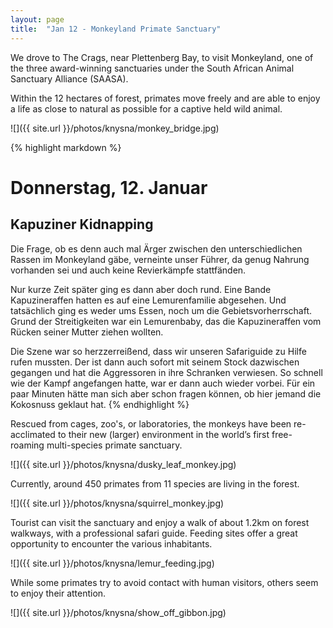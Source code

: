 ```yaml
---
layout: page
title:  "Jan 12 - Monkeyland Primate Sanctuary"
---
```


We drove to The Crags, near Plettenberg Bay, to visit Monkeyland, one of the three award-winning sanctuaries under the South African Animal Sanctuary Alliance (SAASA).

Within the 12 hectares of forest, primates move freely and are able to enjoy a life as close to natural as possible for a captive held wild animal.

![]({{ site.url }}/photos/knysna/monkey_bridge.jpg)

{% highlight markdown %}
# Donnerstag, 12. Januar
## Kapuziner Kidnapping

Die Frage, ob es denn auch mal Ärger zwischen den unterschiedlichen Rassen im Monkeyland gäbe, verneinte unser Führer, da genug Nahrung vorhanden sei und auch keine Revierkämpfe stattfänden.

Nur kurze Zeit später ging es dann aber doch rund. Eine Bande Kapuzineraffen hatten es auf eine Lemurenfamilie abgesehen. Und tatsächlich ging es weder ums Essen, noch um die Gebietsvorherrschaft. Grund der Streitigkeiten war ein Lemurenbaby, das die Kapuzineraffen vom Rücken seiner Mutter ziehen wollten.

Die Szene war so herzzerreißend, dass wir unseren Safariguide zu Hilfe rufen mussten. Der ist dann auch sofort mit seinem Stock dazwischen gegangen und hat die Aggressoren in ihre Schranken verwiesen. So schnell wie der Kampf angefangen hatte, war er dann auch wieder vorbei. Für ein paar Minuten hätte man sich aber schon fragen können, ob hier jemand die Kokosnuss geklaut hat.
{% endhighlight %}

Rescued from cages, zoo's, or laboratories, the monkeys have been re-acclimated to their new (larger) environment in the world’s first free-roaming multi-species primate sanctuary.

![]({{ site.url }}/photos/knysna/dusky_leaf_monkey.jpg)

Currently, around 450 primates from 11 species are living in the forest.

![]({{ site.url }}/photos/knysna/squirrel_monkey.jpg)

Tourist can visit the sanctuary and enjoy a walk of about 1.2km on forest walkways, with a professional safari guide. Feeding sites offer a great opportunity to encounter the various inhabitants.

![]({{ site.url }}/photos/knysna/lemur_feeding.jpg)

While some primates try to avoid contact with human visitors, others seem to enjoy their attention.

![]({{ site.url }}/photos/knysna/show_off_gibbon.jpg)
